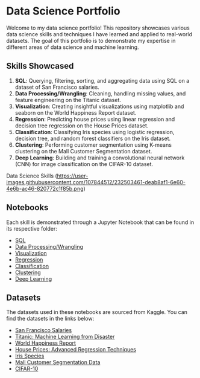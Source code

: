 # Data Science Portfolio

Welcome to my data science portfolio! This repository showcases various data science skills and techniques I have learned and applied to real-world datasets. The goal of this portfolio is to demonstrate my expertise in different areas of data science and machine learning.

## Skills Showcased

1. **SQL**: Querying, filtering, sorting, and aggregating data using SQL on a dataset of San Francisco salaries.
2. **Data Processing/Wrangling**: Cleaning, handling missing values, and feature engineering on the Titanic dataset.
3. **Visualization**: Creating insightful visualizations using matplotlib and seaborn on the World Happiness Report dataset.
4. **Regression**: Predicting house prices using linear regression and decision tree regression on the House Prices dataset.
5. **Classification**: Classifying Iris species using logistic regression, decision tree, and random forest classifiers on the Iris dataset.
6. **Clustering**: Performing customer segmentation using K-means clustering on the Mall Customer Segmentation dataset.
7. **Deep Learning**: Building and training a convolutional neural network (CNN) for image classification on the CIFAR-10 dataset.

Data Science Skills
(https://user-images.githubusercontent.com/107844512/232503461-deab8af1-6e60-4e6b-ac46-820772c1f85b.png)


## Notebooks

Each skill is demonstrated through a Jupyter Notebook that can be found in its respective folder:

- [SQL](./sql/sql_analysis.ipynb)
- [Data Processing/Wrangling](./data_processing/data_wrangling.ipynb)
- [Visualization](./visualization/data_visualization.ipynb)
- [Regression](./regression/regression_analysis.ipynb)
- [Classification](./classification/classification_analysis.ipynb)
- [Clustering](./clustering/clustering_analysis.ipynb)
- [Deep Learning](./deep_learning/deep_learning_analysis.ipynb)

## Datasets

The datasets used in these notebooks are sourced from Kaggle. You can find the datasets in the links below:

- [San Francisco Salaries](https://www.kaggle.com/kaggle/sf-salaries)
- [Titanic: Machine Learning from Disaster](https://www.kaggle.com/c/titanic/data)
- [World Happiness Report](https://www.kaggle.com/unsdsn/world-happiness)
- [House Prices: Advanced Regression Techniques](https://www.kaggle.com/c/house-prices-advanced-regression-techniques/data)
- [Iris Species](https://www.kaggle.com/uciml/iris)
- [Mall Customer Segmentation Data](https://www.kaggle.com/vjchoudhary7/customer-segmentation-tutorial-in-python)
- [CIFAR-10](https://www.kaggle.com/c/cifar-10)
